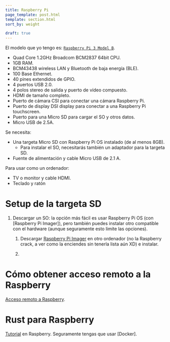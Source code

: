 ```yaml
---
title: Raspberry Pi
page_template: post.html
template: section.html
sort_by: weight

draft: true
---
```


[imager]: https://www.raspberrypi.com/software/
[model]: https://www.raspberrypi.com/products/raspberry-pi-3-model-b/
[remote]: https://www.raspberrypi.com/documentation/computers/remote-access.html
[rust]: https://github.com/rust-embedded/rust-raspberrypi-OS-tutorials

El modelo que yo tengo es: [`Raspberry Pi 3 Model B`][model].
- Quad Core 1.2GHz Broadcom BCM2837 64bit CPU.
- 1GB RAM.
- BCM43438 wireless LAN y Bluetooth de baja energía (BLE).
- 100 Base Ethernet.
- 40 pines extendidos de GPIO.
- 4 puertos USB 2.0.
- 4 polos stereo de salida y puerto de vídeo compuesto.
- HDMI de tamaño completo.
- Puerto de cámara CSI para conectar una cámara Raspberry Pi.
- Puerto de display DSI display para conectar a una Raspberry Pi touchscreen.
- Puerto para una Micro SD para cargar el SO y otros datos.
- Micro USB de 2.5A.

Se necesita:
- Una targeta Micro SD con Raspberry Pi OS instalado (de al menos 8GB).
    - Para instalar el SO, necesitarás también un adaptador para la targeta SD.
- Fuente de alimentación y cable Micro USB de 2.1 A.

Para usar como un ordenador:
- TV o monitor y cable HDMI.
- Teclado y ratón

# Setup de la targeta SD
1. Descargar un SO: la opción más fácil es usar Raspberry Pi OS (con
[Raspberry Pi Imager]), pero también
puedes instalar otro compatible con el hardware (aunque seguramente esto limite
las opciones).

    1. Descargar [Raspberry Pi Imager][imager] en otro ordenador (no la Raspberry crack,
    a ver como la enciendes sin tenerla lista aún XD) e instalar.

    2.

# Cómo obtener acceso remoto a la Raspberry
[Acceso remoto a Raspberry][remote].

# Rust para Raspberry
[Tutorial][rust] en Raspberry. Seguramente tengas que usar [Docker].
